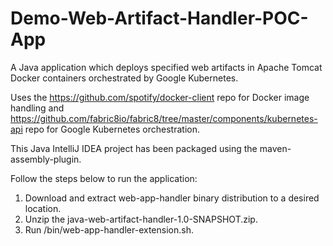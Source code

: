# Demo-Web-Artifact-Handler-POC-App
A Java application which deploys specified web artifacts in Apache Tomcat Docker containers orchestrated by Google Kubernetes. 

Uses the https://github.com/spotify/docker-client repo for Docker image handling and https://github.com/fabric8io/fabric8/tree/master/components/kubernetes-api repo for Google Kubernetes orchestration.

This Java IntelliJ IDEA project has been packaged using the maven-assembly-plugin. 

Follow the steps below to run the application:

1. Download and extract web-app-handler binary distribution to a desired location.
2. Unzip the java-web-artifact-handler-1.0-SNAPSHOT.zip.
3. Run /bin/web-app-handler-extension.sh.

